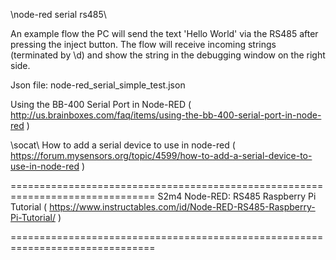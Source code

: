 
\node-red serial rs485\

An example flow the PC will send the text 'Hello World' via the RS485 after pressing the inject button. The flow will receive incoming strings (terminated by \d) and show the string in the debugging window on the right side.

Json file: node-red_serial_simple_test.json

Using the BB-400 Serial Port in Node-RED ( http://us.brainboxes.com/faq/items/using-the-bb-400-serial-port-in-node-red )

\socat\ How to add a serial device to use in node-red ( https://forum.mysensors.org/topic/4599/how-to-add-a-serial-device-to-use-in-node-red )

===============================================================================
S2m4 Node-RED: RS485 Raspberry Pi Tutorial ( https://www.instructables.com/id/Node-RED-RS485-Raspberry-Pi-Tutorial/ )

===============================================================================
